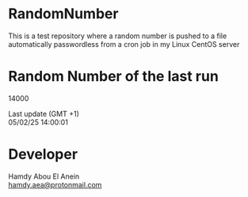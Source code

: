 # RandomNumber    
This is a test repository where a random number is pushed to a file automatically passwordless from a cron job in my Linux CentOS server    
# Random Number of the last run   
14000
      
Last update (GMT +1)    
05/02/25 14:00:01
# Developer    
Hamdy Abou El Anein   
hamdy.aea@protonmail.com
